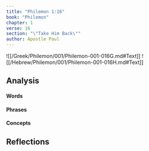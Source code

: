 ```yaml
---
title: "Philemon 1:16"
book: "Philemon"
chapter: 1
verse: 16
section: "\"Take Him Back\""
author: Apostle Paul
---
```

![[/Greek/Philemon/001/Philemon-001-016G.md#Text]]
![[/Hebrew/Philemon/001/Philemon-001-016H.md#Text]]

## Analysis

#### Words

#### Phrases

#### Concepts

## Reflections
